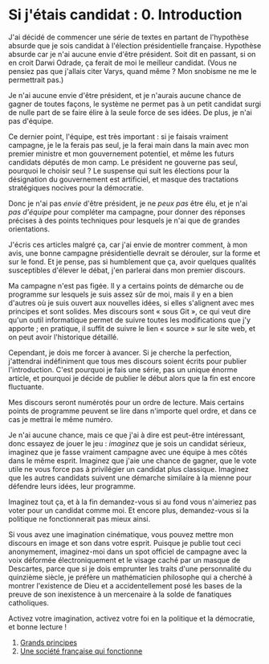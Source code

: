 Si j'étais candidat : 0. Introduction
=====================================

J'ai décidé de commencer une série de textes en partant de l'hypothèse
absurde que je sois candidat à l'élection présidentielle française.
Hypothèse absurde car je n'ai aucune envie d'être président. Soit dit en
passant, si on en croit Darwi Odrade, ça ferait de moi le meilleur candidat.
(Vous ne pensiez pas que j'allais citer Varys, quand même ? Mon snobisme ne
me le permettrait pas.)

Je n'ai aucune envie d'être président, et je n'aurais aucune chance de
gagner de toutes façons, le système ne permet pas à un petit candidat surgi
de nulle part de se faire élire à la seule force de ses idées. De plus, je
n'ai pas d'équipe.

Ce dernier point, l'équipe, est très important : si je faisais vraiment
campagne, je le la ferais pas seul, je la ferai main dans la main avec mon
premier ministre et mon gouvernement potentiel, et même les futurs candidats
députés de mon camp. Le président ne gouverne pas seul, pourquoi le choisir
seul ? Le suspense qui suit les élections pour la désignation du
gouvernement est artificiel, et masque des tractations stratégiques nocives
pour la démocratie.

Donc je n'ai pas *envie* d'être président, je ne *peux pas* être élu, et je
n'ai *pas d'équipe* pour compléter ma campagne, pour donner des réponses
précises à des points techniques pour lesquels je n'ai que de grandes
orientations.

J'écris ces articles malgré ça, car j'ai envie de montrer comment, à mon
avis, une bonne campagne présidentielle devrait se dérouler, sur la forme et
sur le fond. Et je pense, pas si humblement que ça, avoir quelques qualités
susceptibles d'élever le débat, j'en parlerai dans mon premier discours.

Ma campagne n'est pas figée. Il y a certains points de démarche ou de
programme sur lesquels je suis assez sûr de moi, mais il y en a bien
d'autres où je suis ouvert aux nouvelles idées, si elles s'alignent avec mes
principes et sont solides. Mes discours sont « sous Git », ce qui veut dire
qu'un outil informatique permet de suivre toutes les modifications que j'y
apporte ; en pratique, il suffit de suivre le lien « source » sur le site
web, et on peut avoir l'historique détaillé.

Cependant, je dois me forcer à avancer. Si je cherche la perfection,
j'attendrai indéfiniment que tous mes discours soient écrits pour publier
l'introduction. C'est pourquoi je fais une série, pas un unique énorme
article, et pourquoi je décide de publier le début alors que la fin est
encore fluctuante.

Mes discours seront numérotés pour un ordre de lecture. Mais certains points
de programme peuvent se lire dans n'importe quel ordre, et dans ce cas je
mettrai le même numéro.

Je n'ai aucune chance, mais ce que j'ai à dire est peut-être intéressant,
donc essayez de jouer le jeu : *imaginez* que je sois un candidat sérieux,
imaginez que je fasse vraiment campagne avec une équipe à mes côtés dans le
même esprit. Imaginez que j'aie une chance de gagner, que le vote utile ne
vous force pas à privilégier un candidat plus classique. Imaginez que les
autres candidats suivent une démarche similaire à la mienne pour défendre
leurs idées, leur programme.

Imaginez tout ça, et à la fin demandez-vous si au fond vous n'aimeriez pas
voter pour un candidat comme moi. Et encore plus, demandez-vous si la
politique ne fonctionnerait pas mieux ainsi.

Si vous avez une imagination cinématique, vous pouvez mettre mon discours en
image et son dans votre esprit. Puisque je publie tout ceci anonymement,
imaginez-moi dans un spot officiel de campagne avec la voix déformée
électroniquement et le visage caché par un masque de Descartes, parce que si
je dois emprunter les traits d'une personnalité du quinzième siècle, je
préfère un mathématicien philosophe qui a cherché à montrer l'existence de
Dieu et a accidentellement posé les bases de la preuve de son inexistence à
un mercenaire à la solde de fanatiques catholiques.

Activez votre imagination, activez votre foi en la politique et la
démocratie, et bonne lecture !


1. [Grands principes][sjc01]
2. [Une société française qui fonctionne][sjc02]

 [sjc01]: si_j_etais_candidat_01_grands_principes.md
 [sjc02]: si_j_etais_candidat_02_une_societe_francaise_qui_fonctionne.md
